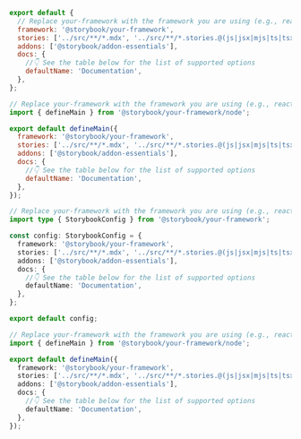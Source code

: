 ```js filename=".storybook/main.js" renderer="common" language="js" tabTitle="CSF 3"
export default {
  // Replace your-framework with the framework you are using (e.g., react-vite, vue3-vite)
  framework: '@storybook/your-framework',
  stories: ['../src/**/*.mdx', '../src/**/*.stories.@(js|jsx|mjs|ts|tsx)'],
  addons: ['@storybook/addon-essentials'],
  docs: {
    //👇 See the table below for the list of supported options
    defaultName: 'Documentation',
  },
};
```

```js filename=".storybook/main.js" renderer="react" language="js" tabTitle="CSF Factory 🧪"
// Replace your-framework with the framework you are using (e.g., react-vite, nextjs, experimental-nextjs-vite)
import { defineMain } from '@storybook/your-framework/node';

export default defineMain({
  framework: '@storybook/your-framework',
  stories: ['../src/**/*.mdx', '../src/**/*.stories.@(js|jsx|mjs|ts|tsx)'],
  addons: ['@storybook/addon-essentials'],
  docs: {
    //👇 See the table below for the list of supported options
    defaultName: 'Documentation',
  },
});
```

```ts filename=".storybook/main.ts" renderer="common" language="ts" tabTitle="CSF 3"
// Replace your-framework with the framework you are using (e.g., react-vite, vue3-vite)
import type { StorybookConfig } from '@storybook/your-framework';

const config: StorybookConfig = {
  framework: '@storybook/your-framework',
  stories: ['../src/**/*.mdx', '../src/**/*.stories.@(js|jsx|mjs|ts|tsx)'],
  addons: ['@storybook/addon-essentials'],
  docs: {
    //👇 See the table below for the list of supported options
    defaultName: 'Documentation',
  },
};

export default config;
```

```ts filename=".storybook/main.ts" renderer="react" language="ts" tabTitle="CSF Factory 🧪"
// Replace your-framework with the framework you are using (e.g., react-vite, nextjs, experimental-nextjs-vite)
import { defineMain } from '@storybook/your-framework/node';

export default defineMain({
  framework: '@storybook/your-framework',
  stories: ['../src/**/*.mdx', '../src/**/*.stories.@(js|jsx|mjs|ts|tsx)'],
  addons: ['@storybook/addon-essentials'],
  docs: {
    //👇 See the table below for the list of supported options
    defaultName: 'Documentation',
  },
});
```
